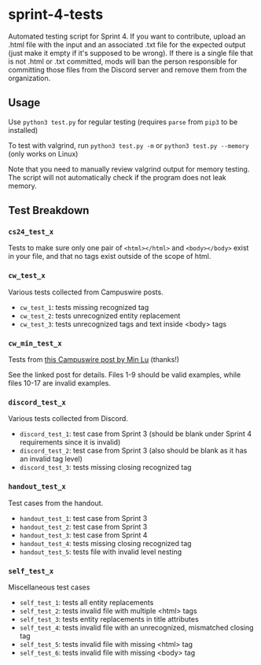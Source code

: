 # sprint-4-tests
Automated testing script for Sprint 4. If you want to contribute, upload an .html file with the input and an 
associated .txt file for the expected output (just make it empty if it's supposed to be wrong). If there is a single 
file that is not .html or .txt committed, mods will ban the person responsible for committing those files from the 
Discord server and remove them from the organization.

## Usage

Use `python3 test.py` for regular testing (requires `parse` from `pip3` to be installed)

To test with valgrind, run `python3 test.py -m` or `python3 test.py --memory` (only works on Linux)

Note that you need to manually review valgrind output for memory testing. The script will not automatically check 
if the program does not leak memory.

## Test Breakdown

### `cs24_test_x`

Tests to make sure only one pair of `<html></html>` and `<body></body>` exist in your file, and that no tags exist 
outside of the scope of html.

### `cw_test_x`

Various tests collected from Campuswire posts.

 - `cw_test_1`: tests missing recognized tag
 - `cw_test_2`: tests unrecognized entity replacement
 - `cw_test_3`: tests unrecognized tags and text inside \<body\> tags


### `cw_min_test_x`

Tests from [this Campuswire post by Min Lu](https://campuswire.com/c/G3A7E1182/feed/1971) (thanks!)

See the linked post for details. Files 1-9 should be valid examples, while files 10-17 are invalid examples.

### `discord_test_x`

Various tests collected from Discord.

 - `discord_test_1`: test case from Sprint 3 (should be blank under Sprint 4 requirements since it is invalid)
 - `discord_test_2`: test case from Sprint 3 (also should be blank as it has an invalid tag level)
 - `discord_test_3`: tests missing closing recognized tag

### `handout_test_x`

Test cases from the handout.

 - `handout_test_1`: test case from Sprint 3
 - `handout_test_2`: test case from Sprint 3
 - `handout_test_3`: test case from Sprint 4
 - `handout_test_4`: tests missing closing recognized tag
 - `handout_test_5`: tests file with invalid level nesting

### `self_test_x`

Miscellaneous test cases

 - `self_test_1`: tests all entity replacements
 - `self_test_2`: tests invalid file with multiple \<html\> tags
 - `self_test_3`: tests entity replacements in title attributes
 - `self_test_4`: tests invalid file with an unrecognized, mismatched closing tag
 - `self_test_5`: tests invalid file with missing \<html\> tag
 - `self_test_6`: tests invalid file with missing \<body\> tag